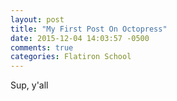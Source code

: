 ```yaml
---
layout: post
title: "My First Post On Octopress"
date: 2015-12-04 14:03:57 -0500
comments: true
categories: Flatiron School
---
```

Sup, y'all
